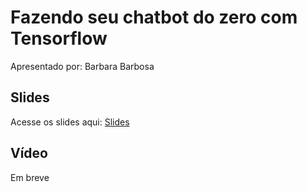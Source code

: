 # Fazendo seu chatbot do zero com Tensorflow

Apresentado por: Barbara Barbosa


## Slides

Acesse os slides aqui: [Slides](./)


## Vídeo

Em breve